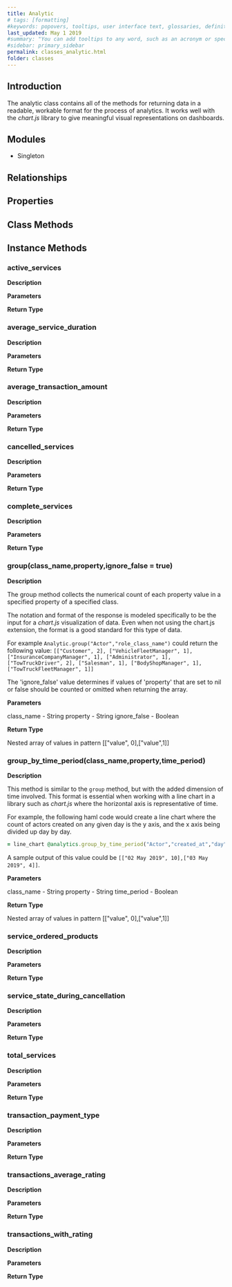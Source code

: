 ```yaml
---
title: Analytic
# tags: [formatting]
#keywords: popovers, tooltips, user interface text, glossaries, definitions
last_updated: May 1 2019
#summary: "You can add tooltips to any word, such as an acronym or specialized term. Tooltips work well for glossary definitions, because you don't have to keep repeating the definition, nor do you assume the reader already knows the word's meaning."
#sidebar: primary_sidebar
permalink: classes_analytic.html
folder: classes
---
```


## Introduction

The analytic class contains all of the methods for returning data in a readable, workable format for the process of analytics. It works well with the _chart.js_ library to give meaningful visual representations on dashboards.

## Modules

* Singleton

## Relationships

## Properties

## Class Methods

## Instance Methods

### active_services

__Description__

__Parameters__

__Return Type__

### average_service_duration

__Description__

__Parameters__

__Return Type__

### average_transaction_amount

__Description__

__Parameters__

__Return Type__

### cancelled_services

__Description__

__Parameters__

__Return Type__

### complete_services

__Description__

__Parameters__

__Return Type__

### group(class_name,property,ignore_false = true)

__Description__

The group method collects the numerical count of each property value in a specified property of a specified class.

The notation and format of the response is modeled specifically to be the input for a _chart.js_ visualization of data. Even when not using the chart.js extension, the format is a good standard for this type of data.

For example `Analytic.group("Actor","role_class_name")` could return the following value: `[["Customer", 2], ["VehicleFleetManager", 1], ["InsuranceCompanyManager", 1], ["Administrator", 1], ["TowTruckDriver", 2], ["Salesman", 1], ["BodyShopManager", 1], ["TowTruckFleetManager", 1]]`

The 'ignore_false' value determines if values of 'property' that are set to nil or false should be counted or omitted when returning the array.

__Parameters__

class_name - String
property - String
ignore_false - Boolean

__Return Type__

Nested array of values in pattern [["value", 0],["value",1]]

### group_by_time_period(class_name,property,time_period)

__Description__

This method is similar to the `group` method, but with the added dimension of time involved. This format is essential when working with a line chart in a library such as _chart.js_ where the horizontal axis is representative of time.

For example, the following haml code would create a line chart where the count of actors created on any given day is the y axis, and the x axis being divided up day by day.

```ruby
= line_chart @analytics.group_by_time_period("Actor","created_at","day")
```

A sample output of this value could be `[["02 May 2019", 10],["03 May 2019", 4]]`.

__Parameters__

class_name - String
property - String
time_period - Boolean

__Return Type__

Nested array of values in pattern [["value", 0],["value",1]]

### service_ordered_products

__Description__

__Parameters__

__Return Type__

### service_state_during_cancellation

__Description__

__Parameters__

__Return Type__

### total_services

__Description__

__Parameters__

__Return Type__

### transaction_payment_type

__Description__

__Parameters__

__Return Type__

### transactions_average_rating

__Description__

__Parameters__

__Return Type__

### transactions_with_rating

__Description__

__Parameters__

__Return Type__
